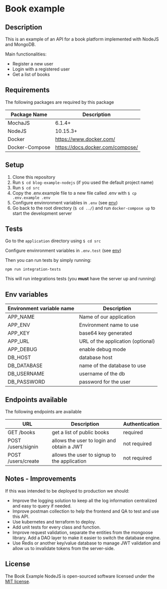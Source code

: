 # Book example

## Description

This is an example of an API for a book platform implemented with NodeJS and MongoDB.

Main functionalities:

- Register a new user
- Login with a registered user
- Get a list of books

## Requirements

The following packages are required by this package

| Package Name | Description |
| ------------ |  ------------------------ |
| MochaJS |  6.1.4+ |
| NodeJS |  10.15.3+ |
| Docker | https://www.docker.com/ | latest |
| Docker-Compose | https://docs.docker.com/compose/ | latest |


## <a name="setup"></a> Setup

1. Clone this repository
2. Run `$ cd blog-example-nodejs` (if you used the default project name)
3. Run `$ cd src`
4. Copy the .env.example file to a new file called .env with `$ cp .env.example .env`
5. Configure envinronment variables in `.env` (see [env](#env))
6. Go back to the root directory (`$ cd ../`) and run `docker-compose up` to start the development server


## Tests

Go to the `application` directory using `$ cd src`

Configure envinronment variables in `.env.test` (see [env](#env))

Then you can run tests by simply running:

    npm run integration-tests


This will run integrations tests (you **must** have the server up and running)


## <a name="env"></a> Env variables

| Environment variable name | Description |
| ------------ | ------------------------ |
| APP_NAME | Name of our application |
| APP_ENV |  Environment name to use |
| APP_KEY |  base64 key generated |
| APP_URL | URL of the application (optional)
| APP_DEBUG | enable debug mode  |
| DB_HOST | database host  |
| DB_DATABASE | name of the database to use  |
| DB_USERNAME | username of the db  |
| DB_PASSWORD | password for the user  |


## Endpoints available

The following endpoints are available

| URL | Description | Authentication |
| ------------ |  ------------------------ | ------------------------ |
| GET /books |  get a list of public books  | required  |
| POST /users/signin |  allows the user to login and obtain a JWT  | not required |
| POST /users/create | allows the user to signup to the application  | not required |

## Notes - Improvements

If this was intended to be deployed to production we should:
- Improve the logging solution to keep all the log information centralized and easy to query if needed.
- Improve postman collection to help the frontend and QA to test and use this API.
- Use kubernetes and terraform to deploy.
- Add unit tests for every class and function.
- Improve request validation, separate the entities from the mongoose library. Add a DAO layer to make it easier to switch the database engine.
- Use Redis or another key/value database to manage JWT validation and allow us to invalidate tokens from the server-side.

## License

The Book Example NodeJS is open-sourced software licensed under the [MIT license](https://opensource.org/licenses/MIT).